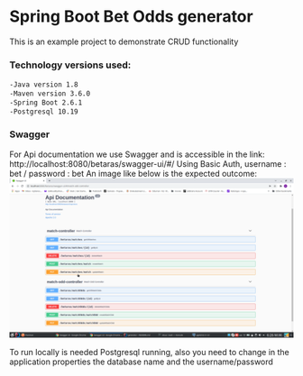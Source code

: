 # Spring Boot Bet Odds generator
This is an example project to demonstrate CRUD functionality
### Technology versions used:
    -Java version 1.8
    -Maven version 3.6.0
    -Spring Boot 2.6.1
    -Postgresql 10.19
### Swagger 
For Api documentation we use Swagger and is accessible in the link: http://localhost:8080/betaras/swagger-ui/#/
Using Basic Auth, username : bet / password : bet
An image like below is the expected outcome:
![Swagger](img/Swagger.png?raw=true)

To run locally is needed Postgresql running, also
you need to change in the application properties 
the database name and the username/password

